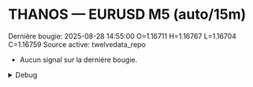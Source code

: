 # THANOS — EURUSD M5 (auto/15m)
Dernière bougie: 2025-08-28 14:55:00  O=1.16711  H=1.16767  L=1.16704  C=1.16759
Source active: twelvedata_repo

- Aucun signal sur la dernière bougie.

<details><summary>Debug</summary>

- TD_API_KEY manquant.

</details>